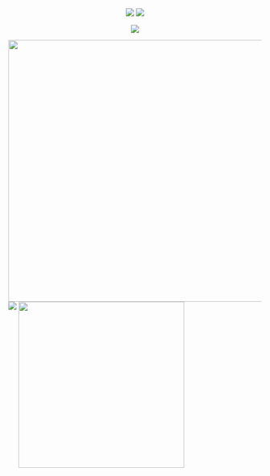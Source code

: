 <div align = "center">
<!--Banner-->
<img src="https://capsule-render.vercel.app/api?type=waving&color=black&height=200&section=header" />
<!--Text-->
<img src = "https://readme-typing-svg.herokuapp.com?font=Poppins&weight=500&size=30&duration=3000&pause=200&color=F7F7F7&background=FFFFFF00&center=true&width=435&lines=Hi+There!;Welcome+to+my+Profile"/>
 
[![](https://visitcount.itsvg.in/api?id=ItsTatsuya&icon=7&color=12)](https://visitcount.itsvg.in)
</div>

<!--Stats-->
<img width=520vw align=top src = "http://github-readme-stats-itstatsuya.vercel.app/api?username=itstatsuya&&show_icons=true&title_color=f7f9f7&icon_color=ffffff&text_color=f7f9f7&bg_color=000000&border_radius=10&count_private=true&border_color=0000"/>

<!--Streak Stats-->
<img src = "https://github-readme-streak-stats.herokuapp.com?user=ItsTatsuya&theme=graywhite&date_format=j%20M%5B%20Y%5D&background=000000&stroke=FFFFFF&border=0000&ring=FFFFFF&fire=FFFFFF&currStreakNum=FFFFFF&sideNums=FFFFFF&currStreakLabel=FFFFFF&sideLabels=FFFFFF&dates=FFFFFF"/>

<!--Top Languages-->
<img  width= 330 align=top src = "https://github-readme-stats-git-masterrstaa-rickstaa.vercel.app/api/top-langs/?username=ItsTatsuya&title_color=f7f9f7&text_color=f7f9f7&bg_color=000000&icon_color=ffffff&border_radius=10&border_color=0000"/> 


